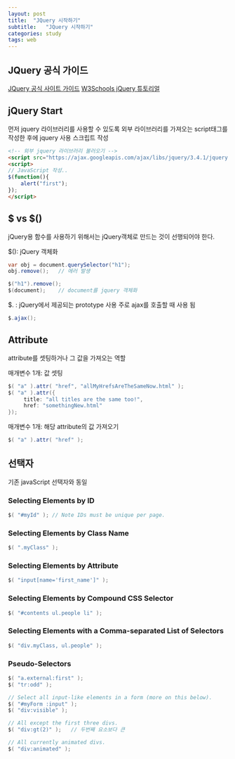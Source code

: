 ```yaml
---
layout: post
title:  "JQuery 시작하기"
subtitle:   "JQuery 시작하기"
categories: study
tags: web
---
```


## JQuery 공식 가이드

[JQuery 공식 사이트 가이드](https://learn.jquery.com/)
[W3Schools jQuery 튜토리얼](https://www.w3schools.com/jquery/default.asp)

## jQuery Start

먼저 jquery 라이브러리를 사용할 수 있도록 외부 라이브러리를 가져오는 script태그를 작성한 후에 jquery 사용 스크립트 작성

```HTML
<!-- 외부 jquery 라이브러리 불러오기 -->
<script src="https://ajax.googleapis.com/ajax/libs/jquery/3.4.1/jquery.min.js"></script>
<script>
// JavaScript 작성..
$(function(){
	alert("first");
});
</script>
```

## $ vs $()

jQuery용 함수를 사용하기 위해서는 jQuery객체로 만드는 것이 선행되어야 한다.

$(): jQuery 객체화
```JAVA
var obj = document.querySelector("h1");
obj.remove();	// 에러 발생
```
```JAVA
$("h1").remove();
$(document);	// document를 jquery 객체화
```

$. : jQuery에서 제공되는 prototype 사용
주로 ajax를 호출할 때 사용 됨
```JAVA
$.ajax();
```

## Attribute
attribute를 셋팅하거나 그 값을 가져오는 역할

매개변수 1개: 값 셋팅
```JAVA
$( "a" ).attr( "href", "allMyHrefsAreTheSameNow.html" );
$( "a" ).attr({
	 title: "all titles are the same too!",
	 href: "somethingNew.html"
});
```

매개변수 1개: 해당 attribute의 값 가져오기
```JAVA
$( "a" ).attr( "href" );
```

## 선택자

기존 javaScript 선택자와 동일

### Selecting Elements by ID

```JAVA
$( "#myId" ); // Note IDs must be unique per page.
```

### Selecting Elements by Class Name
```JAVA
$( ".myClass" );
```
### Selecting Elements by Attribute
```JAVA
$( "input[name='first_name']" );
```

### Selecting Elements by Compound CSS Selector
```JAVA
$( "#contents ul.people li" );
```
### Selecting Elements with a Comma-separated List of Selectors

```JAVA
$( "div.myClass, ul.people" );
```

### Pseudo-Selectors

```JAVA
$( "a.external:first" );
$( "tr:odd" );

// Select all input-like elements in a form (more on this below).
$( "#myForm :input" );
$( "div:visible" );

// All except the first three divs.
$( "div:gt(2)" );	// 두번째 요소보다 큰

// All currently animated divs.
$( "div:animated" );
```
<!--stackedit_data:
eyJoaXN0b3J5IjpbMTc2MjUwNDQ4MSwxNTQ0OTQwMDgzXX0=
-->